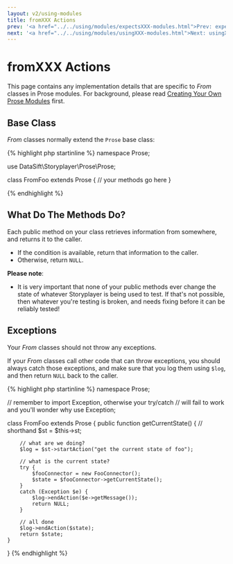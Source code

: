 ```yaml
---
layout: v2/using-modules
title: fromXXX Actions
prev: '<a href="../../using/modules/expectsXXX-modules.html">Prev: expectsXXX Modules</a>'
next: '<a href="../../using/modules/usingXXX-modules.html">Next: usingXXX Modules</a>'
---
```


# fromXXX Actions

This page contains any implementation details that are specific to _From_ classes in Prose modules.  For background, please read [Creating Your Own Prose Modules](creating-prose-modules.html) first.

## Base Class

_From_ classes normally extend the `Prose` base class:

{% highlight php startinline %}
namespace Prose;

use DataSift\Storyplayer\Prose\Prose;

class FromFoo extends Prose
{
	// your methods go here
}

{% endhighlight %}

## What Do The Methods Do?

Each public method on your class retrieves information from somewhere, and returns it to the caller.

* If the condition is available, return that information to the caller.
* Otherwise, return `NULL`.

__Please note__:

* It is very important that none of your public methods ever change the state of whatever Storyplayer is being used to test.  If that's not possible, then whatever you're testing is broken, and needs fixing before it can be reliably tested!

## Exceptions

Your _From_ classes should not throw any exceptions.

If your _From_ classes call other code that can throw exceptions, you should always catch those exceptions, and make sure that you log them using `$log`, and then return `NULL` back to the caller.

{% highlight php startinline %}
namespace Prose;

// remember to import Exception, otherwise your try/catch
// will fail to work and you'll wonder why
use Exception;

class FromFoo extends Prose
{
	public function getCurrentState()
	{
		// shorthand
		$st = $this->st;

		// what are we doing?
		$log = $st->startAction("get the current state of foo");

		// what is the current state?
		try {
			$fooConnector = new FooConnector();
			$state = $fooConnector->getCurrentState();
		}
		catch (Exception $e) {
			$log->endAction($e->getMessage());
			return NULL;
		}

		// all done
		$log->endAction($state);
		return $state;
	}
}
{% endhighlight %}
